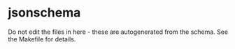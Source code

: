 # jsonschema

Do not edit the files in here - these are autogenerated from the schema. See the Makefile for details.
